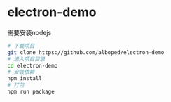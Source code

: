 # electron-demo

需要安装nodejs

```bash
# 下载项目
git clone https://github.com/alboped/electron-demo
# 进入项目目录
cd electron-demo
# 安装依赖
npm install
# 打包
npm run package
```
